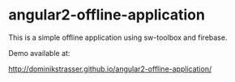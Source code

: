# angular2-offline-application

This is a simple offline application using sw-toolbox and firebase.

Demo available at: 

http://dominikstrasser.github.io/angular2-offline-application/